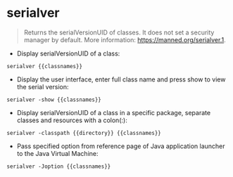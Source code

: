 # serialver

> Returns the serialVersionUID of classes.
> It does not set a security manager by default.
> More information: <https://manned.org/serialver.1>.

- Display serialVersionUID of a class:

`serialver {{classnames}}`

- Display the user interface, enter full class name and press show to view the serial version:

`serialver -show {{classnames}}`

- Display serialVersionUID of a class in a specific package, separate classes and resources with a colon(:):

`serialver -classpath {{directory}} {{classnames}}`

- Pass specified option from reference page of Java application launcher to the Java Virtual Machine:

`serialver -Joption {{classnames}}`
